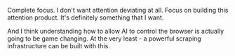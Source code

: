 Complete focus. I don't want attention deviating at all.
Focus on building this attention product. It's definitely something that I want.

And I think understanding how to allow AI to control the browser is actually going to be game changing. At the very least - a powerful scraping infrastructure can be built with this.

